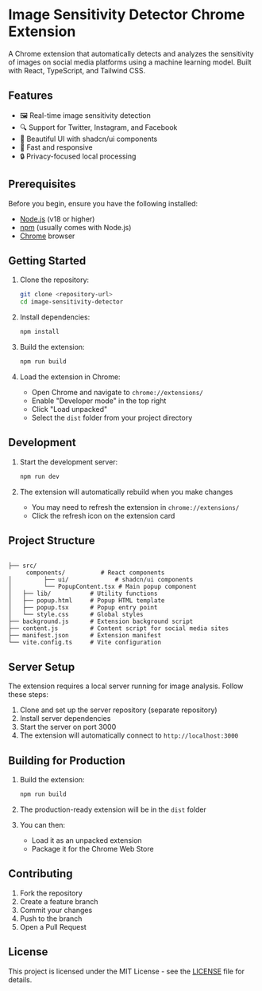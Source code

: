 # Image Sensitivity Detector Chrome Extension

A Chrome extension that automatically detects and analyzes the sensitivity of images on social media platforms using a machine learning model. Built with React, TypeScript, and Tailwind CSS.

## Features

- 🖼️ Real-time image sensitivity detection
- 🔍 Support for Twitter, Instagram, and Facebook
- 🎨 Beautiful UI with shadcn/ui components
- 🚀 Fast and responsive
- 🔒 Privacy-focused local processing

## Prerequisites

Before you begin, ensure you have the following installed:
- [Node.js](https://nodejs.org/) (v18 or higher)
- [npm](https://www.npmjs.com/) (usually comes with Node.js)
- [Chrome](https://www.google.com/chrome/) browser

## Getting Started

1. Clone the repository:
   ```bash
   git clone <repository-url>
   cd image-sensitivity-detector
   ```

2. Install dependencies:
   ```bash
   npm install
   ```

3. Build the extension:
   ```bash
   npm run build
   ```

4. Load the extension in Chrome:
   - Open Chrome and navigate to `chrome://extensions/`
   - Enable "Developer mode" in the top right
   - Click "Load unpacked"
   - Select the `dist` folder from your project directory

## Development

1. Start the development server:
   ```bash
   npm run dev
   ```

2. The extension will automatically rebuild when you make changes
   - You may need to refresh the extension in `chrome://extensions/`
   - Click the refresh icon on the extension card

## Project Structure

```

├── src/
     components/          # React components
│         ├── ui/             # shadcn/ui components
│         └── PopupContent.tsx # Main popup component
│   ├── lib/           # Utility functions
│   ├── popup.html     # Popup HTML template
│   ├── popup.tsx      # Popup entry point
│   └── style.css      # Global styles
├── background.js      # Extension background script
├── content.js         # Content script for social media sites
├── manifest.json      # Extension manifest
└── vite.config.ts     # Vite configuration
```

## Server Setup

The extension requires a local server running for image analysis. Follow these steps:

1. Clone and set up the server repository (separate repository)
2. Install server dependencies
3. Start the server on port 3000
4. The extension will automatically connect to `http://localhost:3000`

## Building for Production

1. Build the extension:
   ```bash
   npm run build
   ```

2. The production-ready extension will be in the `dist` folder
3. You can then:
   - Load it as an unpacked extension
   - Package it for the Chrome Web Store

## Contributing

1. Fork the repository
2. Create a feature branch
3. Commit your changes
4. Push to the branch
5. Open a Pull Request

## License

This project is licensed under the MIT License - see the [LICENSE](LICENSE) file for details.
